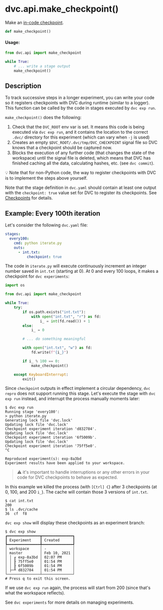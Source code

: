 # dvc.api.make_checkpoint()

Make an [in-code checkpoint](/doc/user-guide/experiment-management/checkpoints).

```py
def make_checkpoint()
```

#### Usage:

```py
from dvc.api import make_checkpoint

while True:
    # ... write a stage output
    make_checkpoint()
```

## Description

To track successive steps in a longer <abbr>experiment</abbr>, you can write
your code so it registers checkpoints with DVC during runtime (similar to a
logger). This function can be called by the code in stages executed by
`dvc exp run`.

`make_checkpoint()` does the following:

1. Check that the `DVC_ROOT` env var is set. It means this code is being
   executed via `dvc exp run`, and it contains the location to the correct
   `.dvc/` directory for this experiment (which can vary when `-j` is used)
2. Creates an empty `$DVC_ROOT/.dvc/tmp/DVC_CHECKPOINT` signal file so DVC knows
   that a checkpoint should be captured now.
3. Blocks the execution of any further code (that changes the state of the
   <abbr>workspace</abbr>) until the signal file is deleted, which means that
   DVC has finished caching all the data, calculating hashes, etc. (see
   `dvc commit`).

💡 Note that for non-Python code, the way to register checkpoints with DVC is to
implement the steps above yourself.

Note that the stage definition in `dvc.yaml` should contain at least one
<abbr>output</abbr> with the `checkpoint: true` value set for DVC to register
its checkpoints. See [Checkpoints](/doc/command-reference/exp/run#checkpoints)
for details.

## Example: Every 100th iteration

Let's consider the following `dvc.yaml` file:

```yaml
stages:
  every100:
    cmd: python iterate.py
    outs:
      - int.txt:
          checkpoint: true
```

The code in `iterate.py` will execute continuously increment an integer number
saved in `int.txt` (starting at 0). At 0 and every 100 loops, it makes a
checkpoint for `dvc experiments`:

```py
import os

from dvc.api import make_checkpoint

while True:
    try:
        if os.path.exists("int.txt"):
            with open("int.txt", "r") as fd:
                i_ = int(fd.read()) + 1
        else:
            i_ = 0

        # ... do something meaningful

        with open("int.txt", "w") as fd:
            fd.write(f"{i_}")

        if i_ % 100 == 0:
            make_checkpoint()

    except KeyboardInterrupt:
        exit()
```

Since `checkpoint` outputs in effect implement a circular dependency,
`dvc repro` does not support running this stage. Let's execute the stage with
`dvc exp run` instead, and interrupt the process manually moments later:

```dvc
$ dvc exp run
Running stage 'every100':
> python iterate.py
Generating lock file 'dvc.lock'
Updating lock file 'dvc.lock'
Checkpoint experiment iteration 'd832784'.
Updating lock file 'dvc.lock'
Checkpoint experiment iteration '6f5009b'.
Updating lock file 'dvc.lock'
Checkpoint experiment iteration '75ff5e0'.
^C

Reproduced experiment(s): exp-8a3bd
Experiment results have been applied to your workspace.
```

> ⚠️ it's important to handle interruptions or any other errors in your code for
> DVC checkpoints to behave as expected.

In this example we killed the process (with `[Ctrl] C`) after 3 checkpoints (at
0, 100, and 200 `i_`). The <abbr>cache</abbr> will contain those 3 versions of
`int.txt`.

```dvc
$ cat int.txt
200
$ ls .dvc/cache
36  cf  f8
```

`dvc exp show` will display these checkpoints as an experiment branch:

```dvc
$ dvc exp show
┏━━━━━━━━━━━━━━━┳━━━━━━━━━━━━━━┓
┃ Experiment    ┃ Created      ┃
┡━━━━━━━━━━━━━━━╇━━━━━━━━━━━━━━┩
│ workspace     │ -            │
│ master        │ Feb 10, 2021 │
│ │ ╓ exp-8a3bd │ 02:07 PM     │
│ │ ╟ 75ff5e0   │ 01:54 PM     │
│ │ ╟ 6f5009b   │ 01:54 PM     │
│ ├─╨ d832784   │ 01:54 PM     │
└───────────────┴──────────────┘
# Press q to exit this screen.
```

If we use `dvc exp run` again, the process will start from 200 (since that's
what the <abbr>workspace</abbr> reflects).

See `dvc experiments` for more details on managing <abbr>experiments</abbr>.
